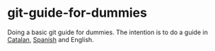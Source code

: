 # git-guide-for-dummies

Doing a basic git guide for dummies. The intention is to do a guide in [Catalan](./git-catalan-guide.md), [Spanish](./git-spanish-guide.md) and English.
